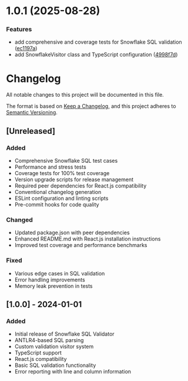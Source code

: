 # 1.0.1 (2025-08-28)


### Features

* add comprehensive and coverage tests for Snowflake SQL validation ([ec1197a](https://github.com/yuvarajkrishnaraju/snowflake-sql-validator/commit/ec1197aabefda7172e970d66b684e3a1c5e7fd8a))
* add SnowflakeVisitor class and TypeScript configuration ([4998f7d](https://github.com/yuvarajkrishnaraju/snowflake-sql-validator/commit/4998f7d47a3c759050903cceb644c4c4fe1e8b37))



# Changelog

All notable changes to this project will be documented in this file.

The format is based on [Keep a Changelog](https://keepachangelog.com/en/1.0.0/),
and this project adheres to [Semantic Versioning](https://semver.org/spec/v2.0.0.html).

## [Unreleased]

### Added
- Comprehensive Snowflake SQL test cases
- Performance and stress tests
- Coverage tests for 100% test coverage
- Version upgrade scripts for release management
- Required peer dependencies for React.js compatibility
- Conventional changelog generation
- ESLint configuration and linting scripts
- Pre-commit hooks for code quality

### Changed
- Updated package.json with peer dependencies
- Enhanced README.md with React.js installation instructions
- Improved test coverage and performance benchmarks

### Fixed
- Various edge cases in SQL validation
- Error handling improvements
- Memory leak prevention in tests

## [1.0.0] - 2024-01-01

### Added
- Initial release of Snowflake SQL Validator
- ANTLR4-based SQL parsing
- Custom validation visitor system
- TypeScript support
- React.js compatibility
- Basic SQL validation functionality
- Error reporting with line and column information
